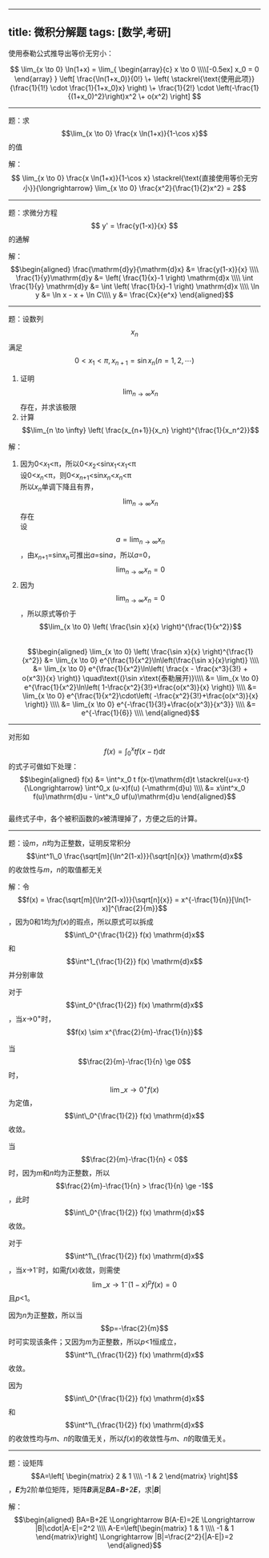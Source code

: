 -----
title: 微积分解题
tags: [数学,考研]
-----

使用泰勒公式推导出等价无穷小：

$$
\lim_{x \to 0} \ln(1+x) = \lim_{
  \begin{array}{c}
    x \to 0 \\\\[-0.5ex]
    x_0 = 0
  \end{array}
}
\left[
\frac{\ln(1+x_0)}{0!}
\+ \left( \stackrel{\text{使用此项}}{\frac{1}{1!} \cdot \frac{1}{1+x_0}x} \right)
\+ \frac{1}{2!} \cdot \left(-\frac{1}{(1+x_0)^2}\right)x^2
\+ o(x^2)
\right]
$$

---

题：求$$\lim_{x \to 0} \frac{x \ln(1+x)}{1-\cos x}$$的值

解：$$ \lim_{x \to 0} \frac{x \ln(1+x)}{1-\cos x} 
\stackrel{\text{直接使用等价无穷小}}{\longrightarrow}
\lim_{x \to 0} \frac{x^2}{\frac{1}{2}x^2} = 2$$

---

题：求微分方程$$ y' = \frac{y(1-x)}{x} $$的通解

解：  
$$\begin{aligned}
\frac{\mathrm{d}y}{\mathrm{d}x} &= \frac{y(1-x)}{x} \\\\
\frac{1}{y}\mathrm{d}y &= \left( \frac{1}{x}-1 \right) \mathrm{d}x \\\\
\int \frac{1}{y} \mathrm{d}y &= \int \left( \frac{1}{x}-1 \right) \mathrm{d}x \\\\
\ln y &= \ln x - x + \ln C\\\\
y &= \frac{Cx}{e^x}
\end{aligned}$$

---

题：设数列$${x_n}$$满足$$0<x_1<\pi, x_{n+1}=\sin x_n (n=1,2,\cdots)$$

1. 证明$$\lim_{n \to \infty} x_n$$存在，并求该极限
2. 计算$$\lim_{n \to \infty} \left( \frac{x_{n+1}}{x_n} \right)^{\frac{1}{x_n^2}}$$

解：

1. 因为0\<*x*<sub>1</sub>\<π，所以0\<*x*<sub>2</sub>\<sin*x*<sub>1</sub>\<*x*<sub>1</sub>\<π  
设0\<*x*<sub>*n*</sub>\<π，则0<*x*<sub>*n*+1</sub>\<sin*x*<sub>*n*</sub>\<*x*<sub>*n*</sub>\<π  
所以*x*<sub>*n*</sub>单调下降且有界，$$\lim_{n \to \infty} x_n$$存在  
设$$a = \lim_{n \to \infty} x_n$$，由*x*<sub>*n*+1</sub>=sin*x*<sub>n</sub>可推出*a*=sin*a*，所以*a*=0，$$\lim_{n \to \infty} x_n = 0$$
2. 因为$$\lim_{n \to \infty} x_n = 0$$，所以原式等价于$$\lim_{x \to 0} \left( \frac{\sin x}{x} \right)^{\frac{1}{x^2}}$$  
$$\begin{aligned}
\lim_{x \to 0} \left( \frac{\sin x}{x} \right)^{\frac{1}{x^2}}
&= \lim_{x \to 0} e^{\frac{1}{x^2}\ln\left(\frac{\sin x}{x}\right)} \\\\
&= \lim_{x \to 0} e^{\frac{1}{x^2}\ln\left(
  \frac{x - \frac{x^3}{3!} + o(x^3)}{x}
\right)} \quad\text{(}\sin x\text{泰勒展开)}\\\\
&= \lim_{x \to 0} e^{\frac{1}{x^2}\ln\left(
  1-\frac{x^2}{3!}+\frac{o(x^3)}{x}
\right)} \\\\
&= \lim_{x \to 0} e^{\frac{1}{x^2}\cdot\left(
  -\frac{x^2}{3!}+\frac{o(x^3)}{x}
\right)} \\\\
&= \lim_{x \to 0} e^{-\frac{1}{3!}+\frac{o(x^3)}{x^3}} \\\\
&= e^{-\frac{1}{6}} \\\\
\end{aligned}$$

---

对形如$$f(x)= \int^x_0 t f(x-t)\mathrm{d}t$$的式子可做如下处理：  
$$\begin{aligned}
f(x) &= \int^x_0 t f(x-t)\mathrm{d}t \stackrel{u=x-t}{\Longrightarrow} \int^0_x (u-x)f(u) (-\mathrm{d}u) \\\\
     &= x\int^x_0 f(u)\mathrm{d}u - \int^x_0 uf(u)\mathrm{d}u
\end{aligned}$$  
最终式子中，各个被积函数的*x*被清理掉了，方便之后的计算。

---

题：设*m*，*n*均为正整数，证明反常积分$$\int^1\_0 \frac{\sqrt[m]{\ln^2(1-x)}}{\sqrt[n]{x}} \mathrm{d}x$$的收敛性与*m*，*n*的取值都无关

解：令$$f(x) = \frac{\sqrt[m]{\ln^2(1-x)}}{\sqrt[n]{x}} = x^{-\frac{1}{n}}[\ln(1-x)]^{\frac{2}{m}}$$，因为0和1均为*f*(*x*)的瑕点，所以原式可以拆成$$\int\_0^{\frac{1}{2}} f(x) \mathrm{d}x$$和$$\int^1_{\frac{1}{2}} f(x) \mathrm{d}x$$并分别审敛

对于$$\int_0^{\frac{1}{2}} f(x) \mathrm{d}x$$，当*x*→0<sup>+</sup>时，$$f(x) \sim x^{\frac{2}{m}-\frac{1}{n}}$$

当$$\frac{2}{m}-\frac{1}{n} \ge 0$$时，$$\lim\_{x \to 0^{+}}f(x)$$为定值，$$\int\_0^{\frac{1}{2}} f(x) \mathrm{d}x$$收敛。

当$$\frac{2}{m}-\frac{1}{n} < 0$$时，因为*m*和*n*均为正整数，所以$$\frac{2}{m}-\frac{1}{n} > \frac{1}{n} \ge -1$$，此时$$\int\_0^{\frac{1}{2}} f(x) \mathrm{d}x$$收敛。

对于$$\int^1\_{\frac{1}{2}} f(x) \mathrm{d}x$$，当*x*→1<sup>-</sup>时，如需*f*(*x*)收敛，则需使$$\lim\_{x \to 1^{-}} (1-x)^p f(x) = 0$$且*p*<1。

因为*n*为正整数，所以当$$p=-\frac{2}{m}$$时可实现该条件；又因为*m*为正整数，所以*p*<1恒成立，$$\int^1\_{\frac{1}{2}} f(x) \mathrm{d}x$$收敛。

因为$$\int\_0^{\frac{1}{2}} f(x) \mathrm{d}x$$和$$\int^1\_{\frac{1}{2}} f(x) \mathrm{d}x$$的收敛性均与*m*、*n*的取值无关，所以*f*(*x*)的收敛性与*m*、*n*的取值无关。

---

题：设矩阵$$A=\left[ \begin{matrix} 2 & 1 \\\\ -1 & 2 \end{matrix} \right]$$，***E***为2阶单位矩阵，矩阵***B***满足***BA***=***B***+2***E***，求|***B***|

解：  
$$\begin{aligned}
BA=B+2E \Longrightarrow B(A-E)=2E \Longrightarrow |B|\cdot|A-E|=2^2 \\\\
A-E=\left[\begin{matrix} 1 & 1 \\\\ -1 & 1 \end{matrix}\right]
\Longrightarrow |B|=\frac{2^2}{|A-E|}=2
\end{aligned}$$


